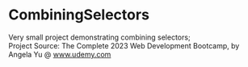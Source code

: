 # CombiningSelectors
Very small project demonstrating combining selectors;<br/>
Project Source: The Complete 2023 Web Development Bootcamp, by Angela Yu @ www.udemy.com
